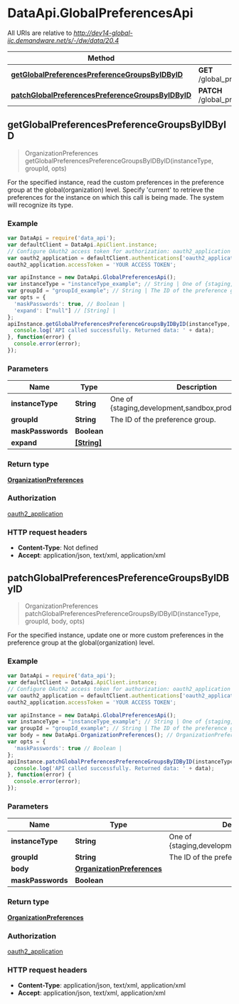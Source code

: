 # DataApi.GlobalPreferencesApi

All URIs are relative to *http://dev14-global-iic.demandware.net/s/-/dw/data/20.4*

Method | HTTP request | Description
------------- | ------------- | -------------
[**getGlobalPreferencesPreferenceGroupsByIDByID**](GlobalPreferencesApi.md#getGlobalPreferencesPreferenceGroupsByIDByID) | **GET** /global_preferences/preference_groups/{group_id}/{instance_type} | 
[**patchGlobalPreferencesPreferenceGroupsByIDByID**](GlobalPreferencesApi.md#patchGlobalPreferencesPreferenceGroupsByIDByID) | **PATCH** /global_preferences/preference_groups/{group_id}/{instance_type} | 



## getGlobalPreferencesPreferenceGroupsByIDByID

> OrganizationPreferences getGlobalPreferencesPreferenceGroupsByIDByID(instanceType, groupId, opts)



For the specified instance, read the custom preferences in the preference group at the global(organization) level.  Specify &#39;current&#39; to retrieve the preferences for the instance on which this call is being made. The system will recognize its type.

### Example

```javascript
var DataApi = require('data_api');
var defaultClient = DataApi.ApiClient.instance;
// Configure OAuth2 access token for authorization: oauth2_application
var oauth2_application = defaultClient.authentications['oauth2_application'];
oauth2_application.accessToken = 'YOUR ACCESS TOKEN';

var apiInstance = new DataApi.GlobalPreferencesApi();
var instanceType = "instanceType_example"; // String | One of {staging,development,sandbox,production,current}.
var groupId = "groupId_example"; // String | The ID of the preference group.
var opts = {
  'maskPasswords': true, // Boolean | 
  'expand': ["null"] // [String] | 
};
apiInstance.getGlobalPreferencesPreferenceGroupsByIDByID(instanceType, groupId, opts).then(function(data) {
  console.log('API called successfully. Returned data: ' + data);
}, function(error) {
  console.error(error);
});

```

### Parameters



Name | Type | Description  | Notes
------------- | ------------- | ------------- | -------------
 **instanceType** | **String**| One of {staging,development,sandbox,production,current}. | 
 **groupId** | **String**| The ID of the preference group. | 
 **maskPasswords** | **Boolean**|  | [optional] 
 **expand** | [**[String]**](String.md)|  | [optional] 

### Return type

[**OrganizationPreferences**](OrganizationPreferences.md)

### Authorization

[oauth2_application](../README.md#oauth2_application)

### HTTP request headers

- **Content-Type**: Not defined
- **Accept**: application/json, text/xml, application/xml


## patchGlobalPreferencesPreferenceGroupsByIDByID

> OrganizationPreferences patchGlobalPreferencesPreferenceGroupsByIDByID(instanceType, groupId, body, opts)



For the specified instance, update one or more custom preferences in the preference group  at the global(organization) level.

### Example

```javascript
var DataApi = require('data_api');
var defaultClient = DataApi.ApiClient.instance;
// Configure OAuth2 access token for authorization: oauth2_application
var oauth2_application = defaultClient.authentications['oauth2_application'];
oauth2_application.accessToken = 'YOUR ACCESS TOKEN';

var apiInstance = new DataApi.GlobalPreferencesApi();
var instanceType = "instanceType_example"; // String | One of {staging,development,sandbox,production}.
var groupId = "groupId_example"; // String | The ID of the preference group.
var body = new DataApi.OrganizationPreferences(); // OrganizationPreferences | 
var opts = {
  'maskPasswords': true // Boolean | 
};
apiInstance.patchGlobalPreferencesPreferenceGroupsByIDByID(instanceType, groupId, body, opts).then(function(data) {
  console.log('API called successfully. Returned data: ' + data);
}, function(error) {
  console.error(error);
});

```

### Parameters



Name | Type | Description  | Notes
------------- | ------------- | ------------- | -------------
 **instanceType** | **String**| One of {staging,development,sandbox,production}. | 
 **groupId** | **String**| The ID of the preference group. | 
 **body** | [**OrganizationPreferences**](OrganizationPreferences.md)|  | 
 **maskPasswords** | **Boolean**|  | [optional] 

### Return type

[**OrganizationPreferences**](OrganizationPreferences.md)

### Authorization

[oauth2_application](../README.md#oauth2_application)

### HTTP request headers

- **Content-Type**: application/json, text/xml, application/xml
- **Accept**: application/json, text/xml, application/xml

